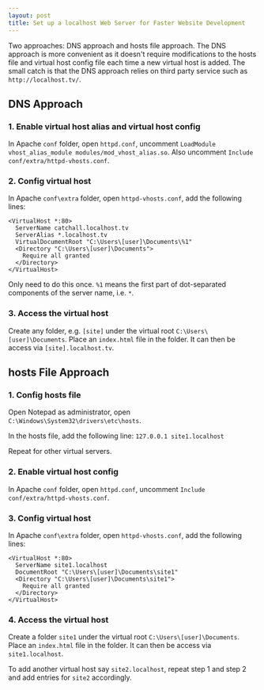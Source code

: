 ```yaml
---
layout: post
title: Set up a localhost Web Server for Faster Website Development
---
```


Two approaches: DNS approach and hosts file approach. The DNS approach is more convenient as it doesn't require modifications to the hosts file and virtual host config file each time a new virtual host is added. The small catch is that the DNS approach relies on third party service such as `http://localhost.tv/`.

## DNS Approach

### 1. Enable virtual host alias and virtual host config

In Apache `conf` folder, open `httpd.conf`, uncomment `LoadModule vhost_alias_module modules/mod_vhost_alias.so`. Also uncomment `Include conf/extra/httpd-vhosts.conf`.

### 2. Config virtual host

In Apache `conf\extra` folder, open `httpd-vhosts.conf`, add the following lines:

```
<VirtualHost *:80>
  ServerName catchall.localhost.tv
  ServerAlias *.localhost.tv
  VirtualDocumentRoot "C:\Users\[user]\Documents\%1"
  <Directory "C:\Users\[user]\Documents">
    Require all granted
  </Directory>
</VirtualHost>
```

Only need to do this once. `%1` means the first part of dot-separated components of the server name, i.e. `*`.

### 3. Access the virtual host

Create any folder, e.g. `[site]` under the virtual root `C:\Users\[user]\Documents`. Place an `index.html` file in the folder. It can then be access via `[site].localhost.tv`.

## hosts File Approach

### 1. Config hosts file

Open Notepad as administrator, open `C:\Windows\System32\drivers\etc\hosts`.

In the hosts file, add the following line: `127.0.0.1 site1.localhost`

Repeat for other virtual servers.

### 2. Enable virtual host config

In Apache `conf` folder, open `httpd.conf`, uncomment `Include conf/extra/httpd-vhosts.conf`.

### 3. Config virtual host

In Apache `conf\extra` folder, open `httpd-vhosts.conf`, add the following lines:

```
<VirtualHost *:80>
  ServerName site1.localhost
  DocumentRoot "C:\Users\[user]\Documents\site1"
  <Directory "C:\Users\[user]\Documents\site1">
    Require all granted
  </Directory>
</VirtualHost>
```

### 4. Access the virtual host

Create a folder `site1` under the virtual root `C:\Users\[user]\Documents`. Place an `index.html` file in the folder. It can then be access via `site1.localhost`.

To add another virtual host say `site2.localhost`, repeat step 1 and step 2 and add entries for `site2` accordingly.
